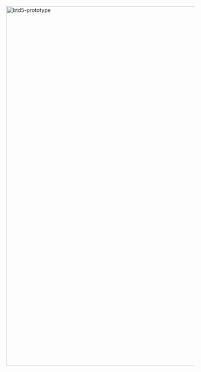 <img width="960" alt="btd5-prototype" src="https://github.com/user-attachments/assets/fc49f543-b84f-44ed-bdf6-47bc07cd6d30" />
